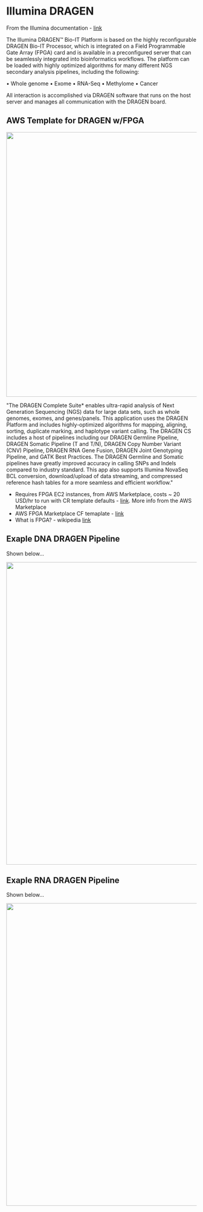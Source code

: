 # Illumina DRAGEN

From the Illumina documentation - [link](https://support.illumina.com/content/dam/illumina-support/documents/documentation/software_documentation/dragen-bio-it/Illumina-DRAGEN-Bio-IT-Platform-User-Guide-1000000141465-00.pdf)

The Illumina DRAGEN™ Bio-IT Platform is based on the highly reconfigurable DRAGEN Bio-IT Processor,
which is integrated on a Field Programmable Gate Array (FPGA) card and is available in a preconfigured
server that can be seamlessly integrated into bioinformatics workflows. The platform can be loaded
with highly optimized algorithms for many different NGS secondary analysis pipelines, including the
following:  

• Whole genome
• Exome
• RNA-Seq
• Methylome
• Cancer

All interaction is accomplished via DRAGEN software that runs on the host server and manages all
communication with the DRAGEN board.

## AWS Template for DRAGEN w/FPGA

<img src="https://github.com/lynnlangit/TeamTeri/blob/master/Images/fpga-arch.png" width=700>

"The DRAGEN Complete Suite* enables ultra-rapid analysis of Next Generation Sequencing (NGS) data for large data sets, such as whole genomes, exomes, and genes/panels. This application uses the DRAGEN Platform and includes highly-optimized algorithms for mapping, aligning, sorting, duplicate marking, and haplotype variant calling. The DRAGEN CS includes a host of pipelines including our DRAGEN Germline Pipeline, DRAGEN Somatic Pipeline (T and T/N), DRAGEN Copy Number Variant (CNV) Pipeline, DRAGEN RNA Gene Fusion, DRAGEN Joint Genotyping Pipeline, and GATK Best Practices. The DRAGEN Germline and Somatic pipelines have greatly improved accuracy in calling SNPs and Indels compared to industry standard. This app also supports Illumina NovaSeq BCL conversion, download/upload of data streaming, and compressed reference hash tables for a more seamless and efficient workflow."  

- Requires FPGA EC2 instances, from AWS Marketplace, costs ~ 20 USD/hr to run with CR template defaults - [link](https://aws.amazon.com/marketplace/pp/Illumina-Inc-DRAGEN-Complete-Suite/B07CZ3F5HY).  More info from the AWS Marketplace  
- AWS FPGA Marketplace CF temaplate - [link](https://aws.amazon.com/marketplace/pp/B06VVYBLZZ?qid=1611970635452&sr=0-8&ref_=brs_res_product_title)
- What is FPGA? - wikipedia [link](https://en.wikipedia.org/wiki/Field-programmable_gate_array)

## Exaple DNA DRAGEN Pipeline

Shown below...  

<img src="https://github.com/lynnlangit/TeamTeri/blob/master/Images/dragen-dna.png" width=800>

## Exaple RNA DRAGEN Pipeline

Shown below...   

<img src="https://github.com/lynnlangit/TeamTeri/blob/master/Images/dragen-rna.png" width=800>
